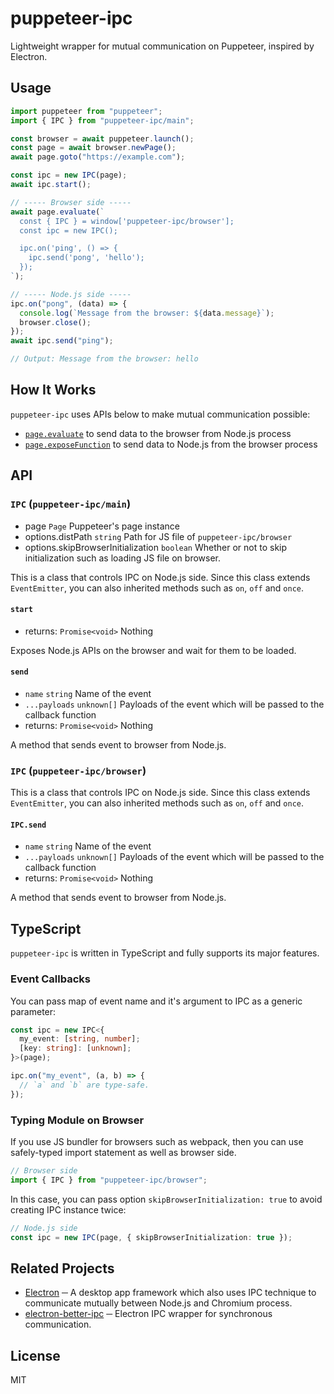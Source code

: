 # puppeteer-ipc

Lightweight wrapper for mutual communication on Puppeteer, inspired by Electron.

## Usage

```js
import puppeteer from "puppeteer";
import { IPC } from "puppeteer-ipc/main";

const browser = await puppeteer.launch();
const page = await browser.newPage();
await page.goto("https://example.com");

const ipc = new IPC(page);
await ipc.start();

// ----- Browser side -----
await page.evaluate(`
  const { IPC } = window['puppeteer-ipc/browser'];
  const ipc = new IPC();

  ipc.on('ping', () => {
    ipc.send('pong', 'hello');
  });
`);

// ----- Node.js side -----
ipc.on("pong", (data) => {
  console.log(`Message from the browser: ${data.message}`);
  browser.close();
});
await ipc.send("ping");

// Output: Message from the browser: hello
```

## How It Works

`puppeteer-ipc` uses APIs below to make mutual communication possible:

- [`page.evaluate`](https://pptr.dev/#?product=Puppeteer&show=api-pageevaluatepagefunction-args) to send data to the browser from Node.js process
- [`page.exposeFunction`](https://pptr.dev/#?product=Puppeteer&show=api-pageexposefunctionname-puppeteerfunction) to send data to Node.js from the browser process

## API

### `IPC` (`puppeteer-ipc/main`)

- page `Page` Puppeteer's page instance
- options.distPath `string` Path for JS file of `puppeteer-ipc/browser`
- options.skipBrowserInitialization `boolean` Whether or not to skip initialization such as loading JS file on browser.

This is a class that controls IPC on Node.js side. Since this class extends `EventEmitter`, you can also inherited methods such as `on`, `off` and `once`.

#### `start`

- returns: `Promise<void>` Nothing

Exposes Node.js APIs on the browser and wait for them to be loaded.

#### `send`

- `name` `string` Name of the event
- `...payloads` `unknown[]` Payloads of the event which will be passed to the callback function
- returns: `Promise<void>` Nothing

A method that sends event to browser from Node.js.

### `IPC` (`puppeteer-ipc/browser`)

This is a class that controls IPC on Node.js side. Since this class extends `EventEmitter`, you can also inherited methods such as `on`, `off` and `once`.

#### `IPC.send`

- `name` `string` Name of the event
- `...payloads` `unknown[]` Payloads of the event which will be passed to the callback function
- returns: `Promise<void>` Nothing

A method that sends event to browser from Node.js.

## TypeScript

`puppeteer-ipc` is written in TypeScript and fully supports its major features.

### Event Callbacks

You can pass map of event name and it's argument to IPC as a generic parameter:

```ts
const ipc = new IPC<{
  my_event: [string, number];
  [key: string]: [unknown];
}>(page);

ipc.on("my_event", (a, b) => {
  // `a` and `b` are type-safe.
});
```

### Typing Module on Browser

If you use JS bundler for browsers such as webpack, then you can use safely-typed import statement as well as browser side.

```ts
// Browser side
import { IPC } from "puppeteer-ipc/browser";
```

In this case, you can pass option `skipBrowserInitialization: true` to avoid creating IPC instance twice:

```ts
// Node.js side
const ipc = new IPC(page, { skipBrowserInitialization: true });
```

## Related Projects

- [Electron](https://www.electronjs.org/) ─ A desktop app framework which also uses IPC technique to communicate mutually between Node.js and Chromium process.
- [electron-better-ipc](https://github.com/sindresorhus/electron-better-ipc) ─ Electron IPC wrapper for synchronous communication.

## License

MIT
